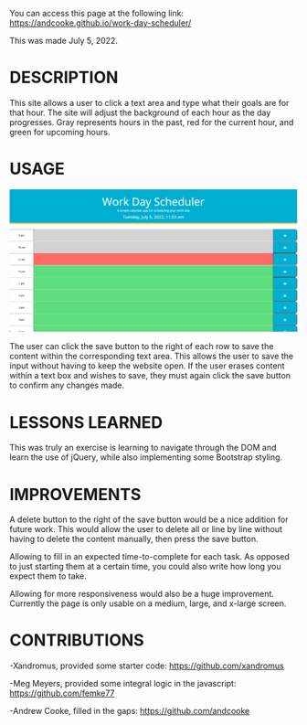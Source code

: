 You can access this page at the following link: https://andcooke.github.io/work-day-scheduler/

This was made July 5, 2022.

# DESCRIPTION
This site allows a user to click a text area and type what their goals are for that hour. The site will adjust the background of each hour as the day progresses. Gray represents hours in the past, red for the current hour, and green for upcoming hours.

# USAGE

![screenshot of page](/assets/images/screenshot.png)

The user can click the save button to the right of each row to save the content within the corresponding text area. This allows the user to save the input without having to keep the website open. If the user erases content within a text box and wishes to save, they must again click the save button to confirm any changes made.


# LESSONS LEARNED
This was truly an exercise is learning to navigate through the DOM and learn the use of jQuery, while also implementing some Bootstrap styling. 

# IMPROVEMENTS 
A delete button to the right of the save button would be a nice addition for future work. This would allow the user to delete all or line by line without having to delete the content manually, then press the save button.

Allowing to fill in an expected time-to-complete for each task. As opposed to just starting them at a certain time, you could also write how long you expect them to take.

Allowing for more responsiveness would also be a huge improvement. Currently the page is only usable on a medium, large, and x-large screen. 

# CONTRIBUTIONS
-Xandromus, provided some starter code: https://github.com/xandromus

-Meg Meyers, provided some integral logic in the javascript: https://github.com/femke77

-Andrew Cooke, filled in the gaps: https://github.com/andcooke